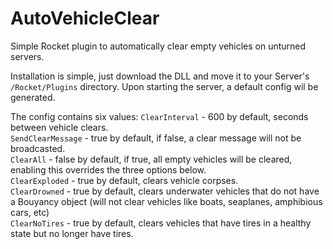 # AutoVehicleClear
Simple Rocket plugin to automatically clear empty vehicles on unturned servers.

Installation is simple, just download the DLL and move it to your Server's `/Rocket/Plugins` directory. Upon starting the server, a default config wil be generated.

The config contains six values:
`ClearInterval` - 600 by default, seconds between vehicle clears.  
`SendClearMessage` - true by default, if false, a clear message will not be broadcasted.  
`ClearAll` - false by default, if true, all empty vehicles will be cleared, enabling this overrides the three options below.  
`ClearExploded` - true by default, clears vehicle corpses.  
`ClearDrowned` - true by default, clears underwater vehicles that do not have a Bouyancy object (will not clear vehicles like boats, seaplanes, amphibious cars, etc)  
`ClearNoTires` - true by default, clears vehicles that have tires in a healthy state but no longer have tires.
